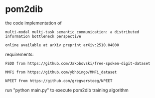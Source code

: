 # pom2dib
the code implementation of 

    multi-modal multi-task semantic communication: a distributed information bottleneck perspective
    
    online available at arXiv preprint arXiv:2510.04000

requirements:

    FSDD from https://github.com/Jakobovski/free-spoken-digit-dataset

    MMFi from https://github.com/ybhbingo/MMFi_dataset

    NPEET from https://github.com/gregversteeg/NPEET

run "python main.py" to execute pom2dib training algorithm